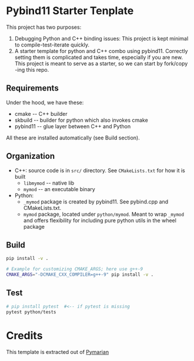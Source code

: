 # Pybind11 Starter Tenplate

This project has two purposes:
1. Debugging Python and C++ binding issues: This project is kept minimal to compile-test-iterate quickly. 
2. A starter template for python and C++ combo using pybind11. Correctly setting them is complicated and takes time, especially if you are new. This project is meant to serve as a starter, so we can start by fork/copy -ing this repo.


## Requirements

Under the hood, we have these:

* cmake -- C++ builder
* skbuild -- builder for python which also invokes cmake
* pybind11 -- glue layer between C++ and Python

All these are installed automatically (see Build section).

## Organization

* C++: source code is in `src/` directory. See `CMakeLists.txt` for how it is built
  * `libmymod` -- native lib
  * `mymod` -- an executable binary 
* Python: 
  * `_mymod` package is created by pybind11. See pybind.cpp and CMakeLists.txt. 
  * `mymod` package, located under `python/mymod`. Meant to wrap `_mymod` and offers flexibility for including pure python utils in the wheel package



## Build 

```bash
pip install -v .

# Example for customizing CMAKE_ARGS; here use g++-9
CMAKE_ARGS="-DCMAKE_CXX_COMPILER=g++-9" pip install -v .
```

## Test

```bash
# pip install pytest  #<-- if pytest is missing
pytest python/tests
```


# Credits 
This template is extracted out of [Pymarian](https://github.com/marian-nmt/marian-dev/pull/1013) 
